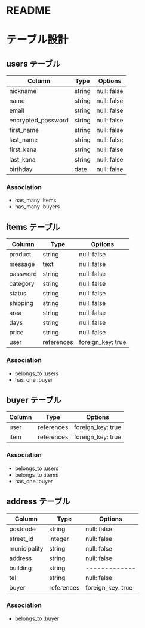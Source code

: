 # README


# テーブル設計

## users テーブル

| Column   | Type   | Options     |
| -------- | ------ | ----------- |
| nickname | string | null: false |
| name     | string | null: false |
| email    | string | null: false |
| encrypted_password | string | null: false |
| first_name | string | null: false |
| last_name  | string | null: false |
| first_kana | string | null: false |
| last_kana  | string | null: false |
| birthday  | date   | null: false |

### Association

- has_many :items
- has_many :buyers

## items テーブル

| Column   | Type   | Options     |
| -------- | ------ | ----------- |
| product  | string | null: false |
| message  | text   | null: false |
| password | string | null: false |
| category | string | null: false |
| status   | string | null: false |
| shipping | string | null: false |
| area     | string | null: false |
| days     | string | null: false |
| price    | string | null: false |
| user     | references | foreign_key: true |


### Association

- belongs_to :users
- has_one :buyer

## buyer テーブル

| Column   | Type   | Options     |
| -------- | ------ | ----------- |
| user     | references | foreign_key: true |
| item    | references | foreign_key: true |

### Association
- belongs_to :users
- belongs_to :items
- has_one :buyer


## address テーブル

| Column   | Type   | Options     |
| -------- | ------ | ----------- |
| postcode | string | null: false |
| street_id | integer | null: false |
| municipality | string | null: false |
| address  | string | null: false |
| building | string |-------------|
| tel      | string | null: false |
| buyer     | references | foreign_key: true |

### Association

- belongs_to :buyer
